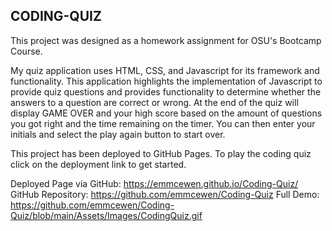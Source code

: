 ## CODING-QUIZ

This project was designed as a homework assignment for OSU's Bootcamp Course.

My quiz application uses HTML, CSS, and Javascript for its framework and functionality. This application highlights the implementation of Javascript to provide quiz questions and provides functionality to determine whether the answers to a question are correct or wrong. At the end of the quiz will display GAME OVER and your high score based on the amount of questions you got right and the time remaining on the timer. You can then enter your initials and select the play again button to start over. 

This project has been deployed to GitHub Pages. To play the coding quiz click on the deployment link to get started. 

Deployed Page via GitHub: 
https://emmcewen.github.io/Coding-Quiz/
GitHub Repository:
https://github.com/emmcewen/Coding-Quiz
Full Demo: 
https://github.com/emmcewen/Coding-Quiz/blob/main/Assets/Images/CodingQuiz.gif

